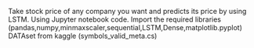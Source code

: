 
Take stock price of any company you want and predicts its price by using LSTM. Using Jupyter notebook code.
Import the required libraries (pandas,numpy,minmaxscaler,sequential,LSTM,Dense,matplotlib.pyplot)
DATAset from kaggle (symbols_valid_meta.cs)

